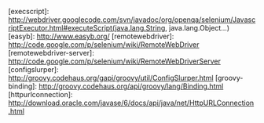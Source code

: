[examples]: intro.html#examples
[htmlunit]: http://htmlunit.sourceforge.net/ "HtmlUnit - Welcome to HtmlUnit"
[groovy]: http://groovy.codehaus.org/ "Groovy - Home"
[hue]: http://code.google.com/p/hue/ "hue - Project Hosting on Google Code"
[jquery]: http://jquery.com/ "jQuery: The Write Less, Do More, JavaScript Library"
[webclient]: http://htmlunit.sourceforge.net/apidocs/com/gargoylesoftware/htmlunit/WebClient.html
[webdriver]: http://code.google.com/p/selenium/
[webdriver-api]: http://webdriver.googlecode.com/svn/javadoc/org/openqa/selenium/WebDriver.html
[webelement-api]: http://selenium.googlecode.com/svn/trunk/docs/api/java/org/openqa/selenium/WebElement.html
[htmlunitdriver]: http://webdriver.googlecode.com/svn/javadoc/org/openqa/selenium/htmlunit/HtmlUnitDriver.html
[iedriver]: http://webdriver.googlecode.com/svn/javadoc/org/openqa/selenium/ie/InternetExplorerDriver.html
[firefoxdriver]: http://webdriver.googlecode.com/svn/javadoc/org/openqa/selenium/firefox/FirefoxDriver.html
[chromedriver]: http://selenium.googlecode.com/svn/trunk/docs/api/java/org/openqa/selenium/chrome/ChromeDriver.html
[browser]: browser.html
[navigator]: navigator.html
[clicking]: navigator.html#clicking
[page-navigation]: page-navigation.html
[page-at]: pages.html#at_verification
[required]: pages.html#required
[drive]: browser.html#the_drive_method
[changing-pages]: browser.html#changing_pages
[content-dsl]: pages.html#the_content_dsl
[defaultdriver]: browser.html#the_default_driver
[defaultdriver-lifecycle]: browser.html#lifecycle
[spock]: http://spockframework.org/
[javascriptexecutor]: http://webdriver.googlecode.com/svn/javadoc/org/openqa/selenium/JavascriptExecutor.html
[execscript]: http://webdriver.googlecode.com/svn/javadoc/org/openqa/selenium/JavascriptExecutor.html#executeScript(java.lang.String, java.lang.Object...)
[easyb]: http://www.easyb.org/
[remotewebdriver]: http://code.google.com/p/selenium/wiki/RemoteWebDriver
[remotewebdriver-server]: http://code.google.com/p/selenium/wiki/RemoteWebDriverServer
[configslurper]: http://groovy.codehaus.org/gapi/groovy/util/ConfigSlurper.html
[groovy-binding]: http://groovy.codehaus.org/api/groovy/lang/Binding.html
[httpurlconnection]: http://download.oracle.com/javase/6/docs/api/java/net/HttpURLConnection.html
